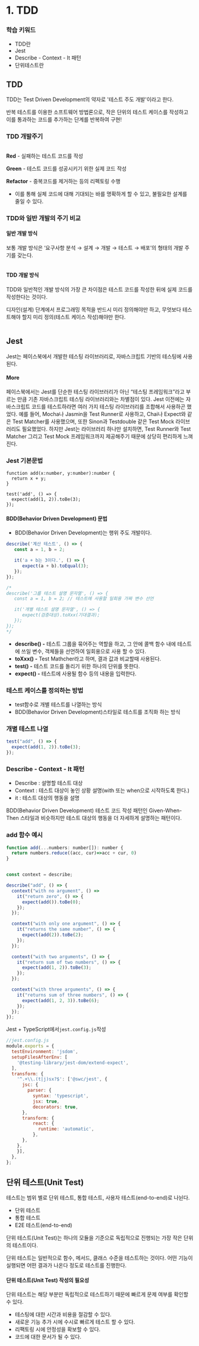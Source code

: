 # 1. TDD

### 학습 키워드

* TDD란
* Jest
* Describe - Context - It 패턴
* 단위테스트란



## TDD

TDD는 Test Driven Development의 약자로 '테스트 주도 개발'이라고 한다.

반복 테스트를 이용한 소프트웨어 방법론으로, 작은 단위의 테스트 케이스를 작성하고 이를 통과하는 코드를 추가하는 단계를 반복하여 구현!

### TDD 개발주기

<figure><img src="../.gitbook/assets/image (1).png" alt=""><figcaption></figcaption></figure>

**Red** - 실패하는 테스트 코드를 작성

**Green** - 테스트 코드를 성공시키기 위한 실제 코드 작성

**Refactor** - 중복코드를 제거하는 등의 리펙토링 수행

* 이를 통해 실체 코드에 대해 기대되는 바를 명확하게 할 수 있고, 불필요한 설계를 줄일 수 있다.



### TDD와 일반 개발의 주기 비교

#### **일반 개발 방식**

보통 개발 방식은 ‘요구사항 분석 → 설계 → 개발 → 테스트 → 배포’의 형태의 개발 주기를 갖는다.

<figure><img src="../.gitbook/assets/image (6) (1) (1).png" alt=""><figcaption></figcaption></figure>

#### **TDD 개발 방식**

TDD와 일반적인 개발 방식의 가장 큰 차이점은 테스트 코드를 작성한 뒤에 실제 코드를 작성한다는 것이다.

디자인(설계) 단계에서 프로그래밍 목적을 반드시 미리 정의해야만 하고, 무엇보다 테스트해야 할지 미리 정의(테스트 케이스 작성)해야만 한다.

<figure><img src="../.gitbook/assets/image (2).png" alt=""><figcaption></figcaption></figure>

## Jest

Jest는 페이스북에서 개발한 테스팅 라이브러리로, 자바스크립트 기반의 테스팅에 사용된다.

#### More

페이스북에서는 Jest를 단순한 테스팅 라이브러리가 아닌 “테스팅 프레임워크”라고 부르는 만큼 기존 자바스크립트 테스팅 라이브러리와는 차별점이 있다. Jest 이전에는 자바스크립트 코드를 테스트하라면 여러 가지 테스팅 라이브러리를 조합해서 사용하곤 했었다. 예를 들어, Mocha나 Jasmin을 Test Runner로 사용하고, Chai나 Expect와 같은 Test Matcher를 사용했으며, 또한 Sinon과 Testdouble 같은 Test Mock 라이브러리도 필요했었다. 하지만 Jest는 라이브러리 하나만 설치하면, Test Runner와 Test Matcher 그리고 Test Mock 프레임워크까지 제공해주기 때문에 상당히 편리하게 느껴진다.



### Jest 기본문법

```tsx
function add(x:number, y:number):number {
  return x + y;
}

test('add', () => {
  expect(add(1, 2)).toBe(3);
});
```



#### BDD(Behavior Driven Development) 문법

* BDD(Behavior Driven Development)는 행위 주도 개발이다.

```javascript
describe('계산 테스트', () => {
   const a = 1, b = 2;

   it('a + b는 3이다.', () => {
      expect(a + b).toEqual(3);
   });
});

/*
describe('그룹 테스트 설명 문자열', () => {
   const a = 1, b = 2; // 테스트에 사용할 일회용 가짜 변수 선언

   it('개별 테스트 설명 문자열', () => {
      expect(검증대상).toXxx(기대결과);
   });
});
*/

```

* **describe() -** 테스트 그룹을 묶어주는 역할을 하고, 그 안에 콜백 함수 내에 테스트에 쓰일 변수, 객체들을 선언하여 일회용으로 사용 할 수 있다.
* **toXxx() -** Test Mathcher라고 하며, 결과 값과 비교할때 사용된다.
* **test() -** 테스트 코드를 돌리기 위한 하나의 단위를 뜻한다.
* **expect() -** 테스트에 사용될 함수 등의 내용을 입력한다.



### 테스트 케이스를 정의하는 방법

* test함수로 개별 테스트를 나열하는 방식
* BDD(Behavior Driven Development)스타일로 테스트를 조직화 하는 방식

### 개별 테스트 나열

```javascript
test("add", () => {
  expect(add(1, 2)).toBe(3);
});
```

### Describe - Context - It 패턴

* Describe : 설명할 테스트 대상
* Context : 테스트 대상이 놓인 상황 설명(with 또는 when으로 시작하도록 한다.)
* it  : 테스트 대상의 행동을 설명

BDD(Behavior Driven Development) 테스트 코드 작성 패턴인 Given-When-Then 스타일과 비슷하지만 테스트 대상의 행동을 더 자세하게 설명하는 패턴이다.

### add 함수 예시

```javascript
function add(...numbers: number[]): number {
  return numbers.reduce((acc, cur)=>acc + cur, 0)
}


const context = describe;

describe("add", () => {
  context("with no argument", () => 
    it("return zero", () => {
      expect(add()).toBe(0);
    });
  });

  context("with only one argument", () => {
    it("returns the same number", () => {
      expect(add(2)).toBe(2);
    });
  });

  context("with two arguments", () => {
    it("return sum of two numbers", () => {
      expect(add(1, 2)).toBe(3);
    });
  });

  context("with three arguments", () => {
    it("returns sum of three numbers", () => {
      expect(add(1, 2, 3)).toBe(6);
    });
  });
});
```

Jest + TypeScript에서`jest.config.js`작성

```javascript
//jest.config.js
module.exports = {
  testEnvironment: 'jsdom',
  setupFilesAfterEnv: [
    '@testing-library/jest-dom/extend-expect',
  ],
  transform: {
    '^.+\\.(t|j)sx?$': ['@swc/jest', {
      jsc: {
        parser: {
          syntax: 'typescript',	
          jsx: true,
          decorators: true,
      },
      transform: {	
          react: {
            runtime: 'automatic',
          },
      },
    },
    }],
  },
};
```

## 단위 테스트(Unit Test)

테스트는 범위 별로 단위 테스트, 통합 테스트, 사용자 테스트(end-to-end)로 나뉜다.

* 단위 테스트
* 통합 테스트
* E2E 테스트(end-to-end)

단위 테스트(Unit Test)는 하나의 모듈을 기준으로 독립적으로 진행되는 가장 작은 단위의 테스트이다.

단위 테스트는 일반적으로 함수, 메서드, 클래스 수준을 테스트하는 것이다. 어떤 기능이 실행되면 어떤 결과가 나온다 정도로 테스트를 진행한다.

#### &#x20;단위 테스트(Unit Test) 작성의 필요성

단위 테스트는 해당 부분만 독립적으로 테스트하기 때문에 빠르게 문제 여부를 확인할 수 있다.

* 테스팅에 대한 시간과 비용을 절감할 수 있다.
* 새로운 기능 추가 시에 수시로 빠르게 테스트 할 수 있다.
* 리팩토링 시에 안정성을 확보할 수 있다.
* 코드에 대한 문서가 될 수 있다.



